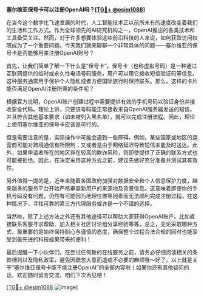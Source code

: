 **塞尔维亚保号卡可以注册OpenAI吗？[[TG💪+ @esim1088](https://t.me/s/esim1088)]**

在当今这个数字化飞速发展的时代，人工智能技术正以前所未有的速度改变着我们的生活和工作方式。作为全球领先的AI研究机构之一，OpenAI推出的各类技术和工具备受关注。然而，对于许多想要体验这些前沿科技的人来说，如何获取访问权限成为了一个重要问题。今天我们就来聊聊一个非常具体的问题——塞尔维亚的保号卡是否能够用来注册OpenAI账号？

首先，让我们简单了解一下什么是“保号卡”。保号卡（也称虚拟号码）是一种通过互联网提供的临时或永久性电话号码服务，用户可以用它接收短信验证码等信息。这种服务通常用于保护个人隐私或者方便国际旅行时保持联系。那么，这样的卡片能否满足OpenAI注册所需的条件呢？

根据官方说明，OpenAI账户创建过程中需要提供有效的手机号码以验证身份并接收安全代码。理论上讲，只要该号码能正常接收来自OpenAI服务器发送的短信，并且符合其他基本要求（如未被列入黑名单），就可以完成注册流程。因此，理论上使用塞尔维亚的保号卡应该是可行的。

但是需要注意的是，实际操作中可能会遇到一些障碍。例如，某些国家或地区的运营商可能对跨境通信有所限制；又或者是由于网络延迟导致短信未能及时送达。此外，如果申请者所在的地区存在较高的欺诈风险，则即使提供了正确的联系方式也可能被拒绝。因此，在决定采用这种方式之前，建议先做好充分准备并测试其有效性。

另外值得一提的是，近年来随着各国政府加强对数据安全和个人信息保护力度，越来越多的服务平台开始严格审查新用户的来源地及背景信息。这意味着即便你的手机号码没有问题，仍然有可能因为地理位置等因素而无法顺利完成注册过程。在这种情况下，寻找可靠的第三方代理服务或许是一个不错的选择。

当然啦，除了上述方法之外还有其他途径可以帮助大家获得OpenAI账户。比如直接联系客服寻求帮助、加入相关社区讨论组分享经验等等。总之，无论采取哪种方式，最重要的是始终保持耐心与谨慎的态度，确保整个过程合法合规的同时也能享受到最先进的科技成果带来的便利！

最后提醒一下小伙伴们，在尝试任何新的在线服务之前，请务必仔细阅读相关的条款细则以及隐私政策，避免因疏忽大意而造成不必要的麻烦哦～好了，以上就是关于“塞尔维亚保号卡能不能注册OpenAI”的全部内容啦！如果你还有其他疑问的话，欢迎随时留言交流，咱们下次再见吧！

[[TG💪+ @esim1088](https://t.me/s/esim1088) ![Image](https://i.postimg.cc/4NQfJmqS/Snipaste-2025-05-13-00-14-12.png)]
